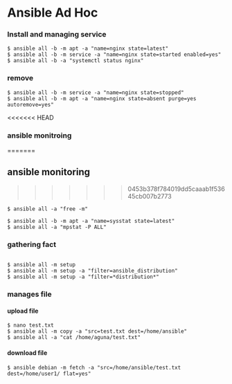 # Ansible Ad Hoc
### Install and managing service
```
$ ansible all -b -m apt -a "name=nginx state=latest"
$ ansible all -b -m service -a "name=nginx state=started enabled=yes"
$ ansible all -b -a "systemctl status nginx"
```

### remove

```
$ ansible all -b -m service -a "name=nginx state=stopped"
$ ansible all -b -m apt -a "name=nginx state=absent purge=yes autoremove=yes"

```
<<<<<<< HEAD
### ansible  monitroing
=======
## ansible  monitoring
>>>>>>> 0453b378f784019dd5caaab1f53645cb007b2773

```
$ ansible all -a "free -m"

$ ansible all -b -m apt -a "name=sysstat state=latest"
$ ansible all -a "mpstat -P ALL"

```
### gathering fact
```

$ ansible all -m setup
$ ansible all -m setup -a "filter=ansible_distribution"
$ ansible all -m setup -a "filter=*distribution*"

```
### manages file

#### upload file

```
$ nano test.txt
$ ansible all -m copy -a "src=test.txt dest=/home/ansible"
$ ansible all -a "cat /home/aguna/test.txt"

```

#### download file
```
$ ansible debian -m fetch -a "src=/home/ansible/test.txt dest=/home/user1/ flat=yes"

```




